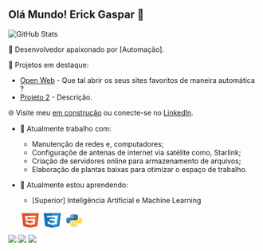 ## Olá Mundo! Erick Gaspar 👋

![GitHub Stats](https://github-readme-stats.vercel.app/api?username=seu-nome&show_icons=true&theme=radical)

🌟 Desenvolvedor apaixonado por [Automação].

🚀 Projetos em destaque:
- [Open Web](https://github.com/ErickGaspar7/open_web) - Que tal abrir os seus sites favoritos de maneira automática ?
- [Projeto 2](link) - Descrição.

🌐 Visite meu [em construção](emconstrução) ou conecte-se no [LinkedIn](https://linkedin.com/in/erick-gaspar-858b7b188).

- 🔭 Atualmente trabalho com:
  - Manutenção de redes e, computadores;
  - Configuraçõe de antenas de internet via satélite como, Starlink;
  - Criação de servidores online para armazenamento de arquivos;
  - Elaboração de plantas baixas para otimizar o espaço de trabalho.
 
  
- 🌱 Atualmente estou aprendendo:
  - [Superior] Inteligência Artificial e Machine Learning

 
  <div style="display: inline_block"><br>
  <!---<img align="center" alt="Erick-Js" height="30" width="40" src="https://raw.githubusercontent.com/devicons/devicon/master/icons/javascript/javascript-plain.svg">--->
  <!---<img align="center" alt="Erick-Ts" height="30" width="40" src="https://raw.githubusercontent.com/devicons/devicon/master/icons/typescript/typescript-plain.svg">--->
  <!---<img align="center" alt="Erick-React" height="30" width="40" src="https://raw.githubusercontent.com/devicons/devicon/master/icons/react/react-original.svg">--->
  <img align="center" alt="Erick-HTML" height="30" width="40" src="https://raw.githubusercontent.com/devicons/devicon/master/icons/html5/html5-original.svg">
  <img align="center" alt="Erick-CSS" height="30" width="40" src="https://raw.githubusercontent.com/devicons/devicon/master/icons/css3/css3-original.svg">
  <img align="center" alt="Erick-Python" height="30" width="40" src="https://raw.githubusercontent.com/devicons/devicon/master/icons/python/python-original.svg">
  <!---<img align="center" alt="Erick-Csharp" height="30" width="40" src="https://raw.githubusercontent.com/devicons/devicon/master/icons/csharp/csharp-original.svg">--->
</div>

<div> 
  <!---<a href="https://www.youtube.com/channel/UC_-uuuZbY0AAt9CViNzvc-Q" target="_blank"><img src="https://img.shields.io/badge/YouTube-FF0000?style=for-the-badge&logo=youtube&logoColor=white" target="_blank"></a>--->
  <a href="https://instagram.com/erickf.gaspar" target="_blank"><img src="https://img.shields.io/badge/-Instagram-%23E4405F?style=for-the-badge&logo=instagram&logoColor=white" target="_blank"></a>
 	<!---<a href="https://www.twitch.tv/rafaballerinii" target="_blank"><img src="https://img.shields.io/badge/Twitch-9146FF?style=for-the-badge&logo=twitch&logoColor=white" target="_blank"></a>--->
 <!---<a href="https://discord.gg/wagxzStdcR" target="_blank"><img src="https://img.shields.io/badge/Discord-7289DA?style=for-the-badge&logo=discord&logoColor=white" target="_blank"></a>--->
  <a href = "mailto:erick.derik456@gmail.com"><img src="https://img.shields.io/badge/-Gmail-%23333?style=for-the-badge&logo=gmail&logoColor=white" target="_blank"></a>
  <a href="https://www.linkedin.com/in/erick-gaspar-858b7b188" target="_blank"><img src="https://img.shields.io/badge/-LinkedIn-%230077B5?style=for-the-badge&logo=linkedin&logoColor=white" target="_blank"></a> 
  
</div>
